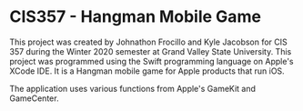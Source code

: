 # CIS357 - Hangman Mobile Game

This project was created by Johnathon Frocillo and Kyle Jacobson for CIS 357 during the Winter 2020 semester at Grand Valley State University.
This project was programmed using the Swift programming language on Apple's XCode IDE.
It is a Hangman mobile game for Apple products that run iOS.

The application uses various functions from Apple's GameKit and GameCenter.

